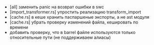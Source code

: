- [all] заменить panic на возврат ошибки в swc
- [import_transformer.rs] упростить реализацию transform_import
- [cache.rs] в кеше хранить паспаршеные экспорты, а не ast модуля
- [cache.rs] убрать проверку изменений файла, кешировать по времени
- добавить проверку, что в barrel файле используются только относительные пути (не поддерживаем алиасы)
